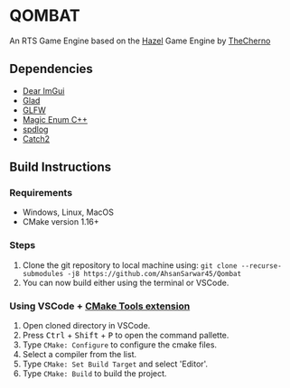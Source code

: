 # QOMBAT

An RTS Game Engine based on the [Hazel](https://github.com/TheCherno/Hazel) Game Engine by [TheCherno](https://github.com/TheCherno)

## Dependencies

- [Dear ImGui](https://github.com/ocornut/imgui)
- [Glad](https://github.com/Dav1dde/glad)
- [GLFW](https://github.com/glfw/glfw)
- [Magic Enum C++](https://github.com/Neargye/magic_enum)
- [spdlog](https://github.com/gabime/spdlog)
- [Catch2](https://github.com/catchorg/Catch2)

## Build Instructions

### Requirements

- Windows, Linux, MacOS
- CMake version 1.16+

### Steps

1.  Clone the git repository to local machine using: `git clone --recurse-submodules -j8 https://github.com/AhsanSarwar45/Qombat `
2.  You can now build either using the terminal or VSCode.

<!-- ### Using terminal

1. Navigate to cloned directory.
2. Type `mkdir build` to create the build directory.
3. Navigate to the directory using `cd build`.
4. Type `cmake ..\` to configure the cmake files.


```bash
   mkdir build
   cd build
   cmake ../Qombat
   cmake --build .
```

 -->

### Using VSCode + [CMake Tools extension](https://marketplace.visualstudio.com/items?itemName=ms-vscode.cmake-tools)

1.  Open cloned directory in VSCode.
2.  Press <kbd>Ctrl</kbd> + <kbd>Shift</kbd> + <kbd>P</kbd> to open the command pallette.
3.  Type `CMake: Configure` to configure the cmake files.
4.  Select a compiler from the list.
5.  Type `CMake: Set Build Target` and select 'Editor'.
6.  Type `CMake: Build` to build the project.
